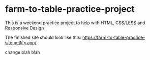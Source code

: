 # farm-to-table-practice-project

This is a weekend practice project to help with HTML, CSS/LESS and Responsive Design

The finished site should look like this: https://farm-to-table-practice-site.netlify.app/

change
blah blah
